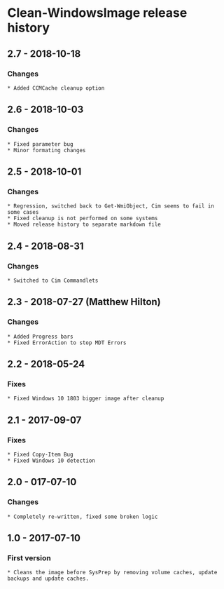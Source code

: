 # Clean-WindowsImage release history

## 2.7 - 2018-10-18

### Changes

    * Added CCMCache cleanup option

## 2.6 - 2018-10-03

### Changes

    * Fixed parameter bug
    * Minor formating changes

## 2.5 - 2018-10-01

### Changes

    * Regression, switched back to Get-WmiObject, Cim seems to fail in some cases
    * Fixed cleanup is not performed on some systems
    * Moved release history to separate markdown file

## 2.4 - 2018-08-31

### Changes

    * Switched to Cim Commandlets

## 2.3 - 2018-07-27 (Matthew Hilton)

### Changes

    * Added Progress bars
    * Fixed ErrorAction to stop MDT Errors

## 2.2 - 2018-05-24

### Fixes

    * Fixed Windows 10 1803 bigger image after cleanup

## 2.1 - 2017-09-07

### Fixes

    * Fixed Copy-Item Bug
    * Fixed Windows 10 detection

## 2.0 - 017-07-10

### Changes

    * Completely re-written, fixed some broken logic

## 1.0 - 2017-07-10

### First version

    * Cleans the image before SysPrep by removing volume caches, update backups and update caches.